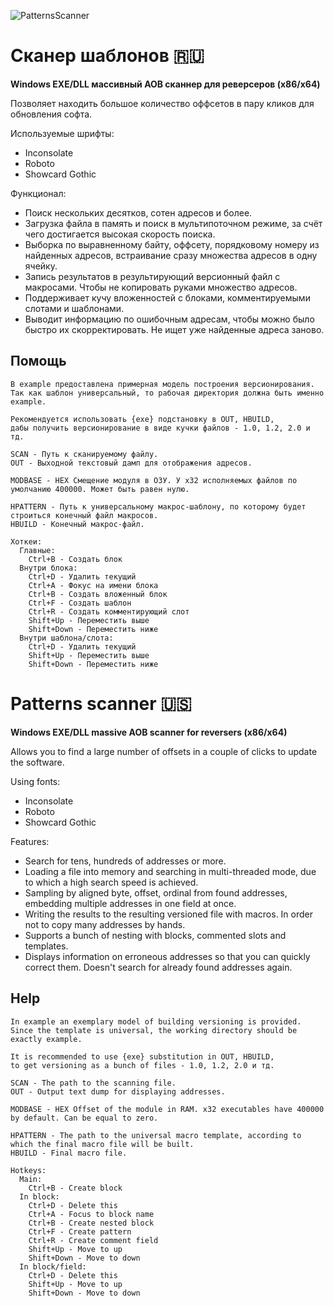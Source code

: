 ![PatternsScanner](https://user-images.githubusercontent.com/89551246/132249559-234a812a-4df1-4d72-bb49-ae94866f56b2.jpg)

# Сканер шаблонов :ru:
**Windows EXE/DLL массивный AOB сканнер для реверсеров (x86/x64)**

Позволяет находить большое количество оффсетов в пару кликов для обновления софта.

Используемые шрифты:
- Inconsolate
- Roboto
- Showcard Gothic

Функционал:
- Поиск нескольких десятков, сотен адресов и более.
- Загрузка файла в память и поиск в мультипоточном режиме, за счёт чего достигается высокая скорость поиска.
- Выборка по выравненному байту, оффсету, порядковому номеру из найденных адресов, встраивание сразу множества адресов в одну ячейку.
- Запись результатов в результирующий версионный файл с макросами. Чтобы не копировать руками множество адресов.
- Поддерживает кучу вложенностей с блоками, комментируемыми слотами и шаблонами.
- Выводит информацию по ошибочным адресам, чтобы можно было быстро их скорректировать. Не ищет уже найденные адреса заново.

## Помощь
```
В example предоставлена примерная модель построения версионирования.
Так как шаблон универсальный, то рабочая директория должна быть именно example.

Рекомендуется использовать {exe} подстановку в OUT, HBUILD, 
дабы получить версионирование в виде кучки файлов - 1.0, 1.2, 2.0 и тд.

SCAN - Путь к сканируемому файлу.
OUT - Выходной текстовый дамп для отображения адресов.

MODBASE - HEX Смещение модуля в ОЗУ. У x32 исполняемых файлов по умолчанию 400000. Может быть равен нулю.

HPATTERN - Путь к универсальному макрос-шаблону, по которому будет строиться конечный файл макросов.
HBUILD - Конечный макрос-файл.

Хоткеи:
  Главные:
    Ctrl+B - Создать блок
  Внутри блока:
    Ctrl+D - Удалить текущий
    Ctrl+A - Фокус на имени блока
    Ctrl+B - Создать вложенный блок
    Ctrl+F - Создать шаблон
    Ctrl+R - Создать комментирующий слот
    Shift+Up - Переместить выше
    Shift+Down - Переместить ниже
  Внутри шаблона/слота:
    Ctrl+D - Удалить текущий
    Shift+Up - Переместить выше
    Shift+Down - Переместить ниже
```

# Patterns scanner :us:
**Windows EXE/DLL massive AOB scanner for reversers (x86/x64)**

Allows you to find a large number of offsets in a couple of clicks to update the software.

Using fonts:
- Inconsolate
- Roboto
- Showcard Gothic

Features:
- Search for tens, hundreds of addresses or more.
- Loading a file into memory and searching in multi-threaded mode, due to which a high search speed is achieved.
- Sampling by aligned byte, offset, ordinal from found addresses, embedding multiple addresses in one field at once.
- Writing the results to the resulting versioned file with macros. In order not to copy many addresses by hands.
- Supports a bunch of nesting with blocks, commented slots and templates.
- Displays information on erroneous addresses so that you can quickly correct them. Doesn't search for already found addresses again.

## Help
```
In example an exemplary model of building versioning is provided. 
Since the template is universal, the working directory should be exactly example.

It is recommended to use {exe} substitution in OUT, HBUILD,
to get versioning as a bunch of files - 1.0, 1.2, 2.0 и тд.

SCAN - The path to the scanning file.
OUT - Output text dump for displaying addresses.

MODBASE - HEX Offset of the module in RAM. x32 executables have 400000 by default. Can be equal to zero.

HPATTERN - The path to the universal macro template, according to which the final macro file will be built.
HBUILD - Final macro file.

Hotkeys:
  Main:
    Ctrl+B - Create block
  In block:
    Ctrl+D - Delete this
    Ctrl+A - Focus to block name
    Ctrl+B - Create nested block
    Ctrl+F - Create pattern
    Ctrl+R - Create comment field
    Shift+Up - Move to up
    Shift+Down - Move to down
  In block/field:
    Ctrl+D - Delete this
    Shift+Up - Move to up
    Shift+Down - Move to down
```
